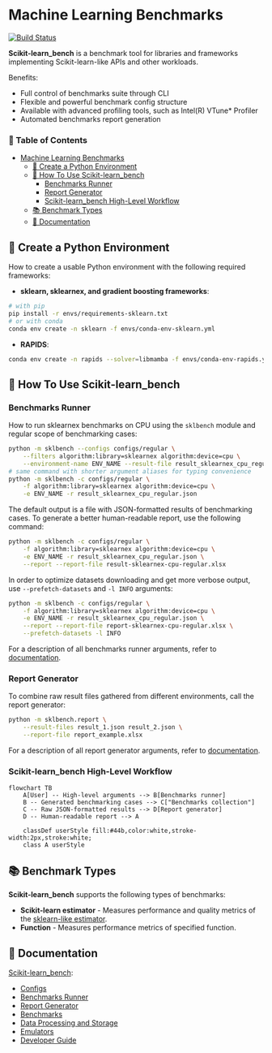 # Machine Learning Benchmarks

[![Build Status](https://dev.azure.com/daal/scikit-learn_bench/_apis/build/status/IntelPython.scikit-learn_bench?branchName=main)](https://dev.azure.com/daal/scikit-learn_bench/_build/latest?definitionId=8&branchName=main)

**Scikit-learn_bench** is a benchmark tool for libraries and frameworks implementing Scikit-learn-like APIs and other workloads.

Benefits:
- Full control of benchmarks suite through CLI
- Flexible and powerful benchmark config structure
- Available with advanced profiling tools, such as Intel(R) VTune* Profiler
- Automated benchmarks report generation

### 📜 Table of Contents

- [Machine Learning Benchmarks](#machine-learning-benchmarks)
  - [🔧 Create a Python Environment](#-create-a-python-environment)
  - [🚀 How To Use Scikit-learn\_bench](#-how-to-use-scikit-learn_bench)
    - [Benchmarks Runner](#benchmarks-runner)
    - [Report Generator](#report-generator)
    - [Scikit-learn\_bench High-Level Workflow](#scikit-learn_bench-high-level-workflow)
  - [📚 Benchmark Types](#-benchmark-types)
  - [📑 Documentation](#-documentation)

## 🔧 Create a Python Environment

How to create a usable Python environment with the following required frameworks:

- **sklearn, sklearnex, and gradient boosting frameworks**:

```bash
# with pip
pip install -r envs/requirements-sklearn.txt
# or with conda
conda env create -n sklearn -f envs/conda-env-sklearn.yml
```

- **RAPIDS**:

```bash
conda env create -n rapids --solver=libmamba -f envs/conda-env-rapids.yml
```

## 🚀 How To Use Scikit-learn_bench

### Benchmarks Runner

How to run sklearnex benchmarks on CPU using the `sklbench` module and regular scope of benchmarking cases:

```bash
python -m sklbench --configs configs/regular \
    --filters algorithm:library=sklearnex algorithm:device=cpu \
    --environment-name ENV_NAME --result-file result_sklearnex_cpu_regular.json
# same command with shorter argument aliases for typing convenience
python -m sklbench -c configs/regular \
    -f algorithm:library=sklearnex algorithm:device=cpu \
    -e ENV_NAME -r result_sklearnex_cpu_regular.json
```

The default output is a file with JSON-formatted results of benchmarking cases. To generate a better human-readable report, use the following command:

```bash
python -m sklbench -c configs/regular \
    -f algorithm:library=sklearnex algorithm:device=cpu \
    -e ENV_NAME -r result_sklearnex_cpu_regular.json \
    --report --report-file result-sklearnex-cpu-regular.xlsx
```

In order to optimize datasets downloading and get more verbose output, use `--prefetch-datasets` and `-l INFO` arguments:
```bash
python -m sklbench -c configs/regular \
    -f algorithm:library=sklearnex algorithm:device=cpu \
    -e ENV_NAME -r result_sklearnex_cpu_regular.json \
    --report --report-file report-sklearnex-cpu-regular.xlsx \
    --prefetch-datasets -l INFO
```

For a description of all benchmarks runner arguments, refer to [documentation](sklbench/runner/README.md#arguments).

### Report Generator

To combine raw result files gathered from different environments, call the report generator:

```bash
python -m sklbench.report \
    --result-files result_1.json result_2.json \
    --report-file report_example.xlsx
```

For a description of all report generator arguments, refer to [documentation](sklbench/report/README.md#arguments).

### Scikit-learn_bench High-Level Workflow

```mermaid
flowchart TB
    A[User] -- High-level arguments --> B[Benchmarks runner]
    B -- Generated benchmarking cases --> C["Benchmarks collection"]
    C -- Raw JSON-formatted results --> D[Report generator]
    D -- Human-readable report --> A

    classDef userStyle fill:#44b,color:white,stroke-width:2px,stroke:white;
    class A userStyle
```

## 📚 Benchmark Types

**Scikit-learn_bench** supports the following types of benchmarks:

 - **Scikit-learn estimator** - Measures performance and quality metrics of the [sklearn-like estimator](https://scikit-learn.org/stable/glossary.html#term-estimator).
 - **Function** - Measures performance metrics of specified function.

## 📑 Documentation
[Scikit-learn_bench](README.md):
- [Configs](configs/README.md)
- [Benchmarks Runner](sklbench/runner/README.md)
- [Report Generator](sklbench/report/README.md)
- [Benchmarks](sklbench/benchmarks/README.md)
- [Data Processing and Storage](sklbench/datasets/README.md)
- [Emulators](sklbench/emulators/README.md)
- [Developer Guide](docs/README.md)
